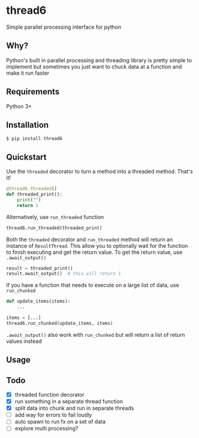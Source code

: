 # thread6
Simple parallel processing interface for python

## Why?
Python's built in parallel processing and threading library is pretty simple to implement but sometimes you just want to chuck data at a function and make it run faster

## Requirements
Python 3+

## Installation
```shell
$ pip install thread6
```

## Quickstart
Use the `threaded` decorator to turn a method into a threaded method. That's it!
```python
@thread6.threaded()
def threaded_print():
    print("")
    return 1
```

Alternatively, use `run_threaded` function
```python
thread6.run_threaded(threaded_print)
```

Both the `threaded` decorator and `run_threaded` method will return an instance of
`ResultThread`. This allow you to optionally wait for the function to finish executing 
and get the return value. To get the return value, use `.await_output()`
```python
result = threaded_print()
result.await_output()  # this will return 1
```

If you have a function that needs to execute on a large list of data, use `run_chunked`
```python
def update_items(items):
    ...

items = [...]
thread6.run_chunked(update_items, items)
```
`.await_output()` also work with `run_chunked` but will return a list of return values instead

## Usage


## Todo
- [x] threaded function decorator
- [x] run something in a separate thread function
- [x] split data into chunk and run in separate threads
- [ ] add way for errors to fail loudly
- [ ] auto spawn to run fx on a set of data
- [ ] explore multi processing?

